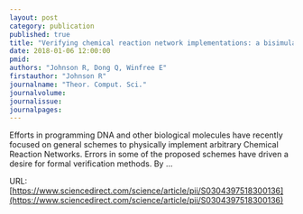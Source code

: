 ```yaml
---
layout: post
category: publication
published: true
title: "Verifying chemical reaction network implementations: a bisimulation approach"
date: 2018-01-06 12:00:00
pmid: 
authors: "Johnson R, Dong Q, Winfree E"
firstauthor: "Johnson R"
journalname: "Theor. Comput. Sci."
journalvolume: 
journalissue: 
journalpages: 
---
```


Efforts in programming DNA and other biological molecules have recently focused on general schemes to physically implement arbitrary Chemical Reaction Networks. Errors in some of the proposed schemes have driven a desire for formal verification methods. By …

URL: [https://www.sciencedirect.com/science/article/pii/S0304397518300136](https://www.sciencedirect.com/science/article/pii/S0304397518300136)
